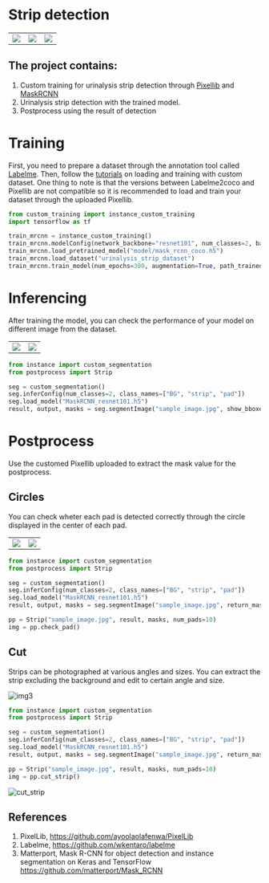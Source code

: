 # Strip detection
<table>
  <tr>
    <td><img src="images/sample1.jpg"></td>
    <td><img src="images/detection.jpg"></td>
    <td><img src="images/check_pad.jpg"></td>
  </tr>
</table>

## The project contains:
1. Custom training for urinalysis strip detection through [Pixellib](https://github.com/ayoolaolafenwa/PixelLib) and [MaskRCNN](https://github.com/matterport/Mask_RCNN)
2. Urinalysis strip detection with the trained model.
3. Postprocess using the result of detection



# Training
First, you need to prepare a dataset through the annotation tool called [Labelme](https://github.com/wkentaro/labelme). 
Then, follow the [tutorials](https://github.com/ayoolaolafenwa/PixelLib/blob/master/Tutorials/custom_train.md) on loading and training with custom dataset. 
One thing to note is that the versions between Labelme2coco and Pixellib are not compatible so it is recommended to load and train your dataset through the uploaded Pixellib.

```python
from custom_training import instance_custom_training
import tensorflow as tf

train_mrcnn = instance_custom_training()
train_mrcnn.modelConfig(network_backbone="resnet101", num_classes=2, batch_size=2, detection_threshold=0.7)
train_mrcnn.load_pretrained_model("model/mask_rcnn_coco.h5")
train_mrcnn.load_dataset("urinalysis_strip_dataset")
train_mrcnn.train_model(num_epochs=300, augmentation=True, path_trained_models="model/mask_rcnn_models")
```

# Inferencing
After training the model, you can check the performance of your model on different image from the dataset.

<table>
  <tr>
    <td><img src="images/sample2.jpg"></td>
    <td><img src="images/detection2.jpg"></td>
  </tr>
</table>



```python
from instance import custom_segmentation
from postprocess import Strip

seg = custom_segmentation()
seg.inferConfig(num_classes=2, class_names=["BG", "strip", "pad"])
seg.load_model("MaskRCNN_resnet101.h5")
result, output, masks = seg.segmentImage("sample_image.jpg", show_bboxes=True, mask_points_value=True, return_masks=True)
```


# Postprocess
Use the customed Pixellib uploaded to extract the mask value for the postprocess.

## Circles
You can check wheter each pad is detected correctly through the circle displayed in the center of each pad.

<table>
  <tr>
    <td><img src="images/sample3.jpg"></td>
    <td><img src="images/check_pad2.jpg"></td>
  </tr>
</table>

```python
from instance import custom_segmentation
from postprocess import Strip

seg = custom_segmentation()
seg.inferConfig(num_classes=2, class_names=["BG", "strip", "pad"])
seg.load_model("MaskRCNN_resnet101.h5")
result, output, masks = seg.segmentImage("sample_image.jpg", return_masks=True)

pp = Strip("sample_image.jpg", result, masks, num_pads=10)
img = pp.check_pad()
```


## Cut
Strips can be photographed at various angles and sizes. You can extract the strip excluding the background and edit to certain angle and size.  

![img3](images/sample4.jpg)

```python
from instance import custom_segmentation
from postprocess import Strip

seg = custom_segmentation()
seg.inferConfig(num_classes=2, class_names=["BG", "strip", "pad"])
seg.load_model("MaskRCNN_resnet101.h5")
result, output, masks = seg.segmentImage("sample_image.jpg", return_masks=True)

pp = Strip("sample_image.jpg", result, masks, num_pads=10)
img = pp.cut_strip()
```

![cut_strip](images/cut_strip.jpg)

## References
1. PixelLib, https://github.com/ayoolaolafenwa/PixelLib
2. Labelme, https://github.com/wkentaro/labelme
3. Matterport, Mask R-CNN for object detection and instance segmentation on Keras and TensorFlow https://github.com/matterport/Mask_RCNN 